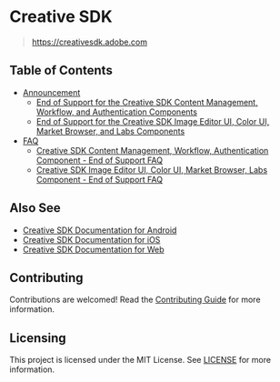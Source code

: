 # Creative SDK

> https://creativesdk.adobe.com

## Table of Contents

- [Announcement](./announcement)
  - [End of Support for the Creative SDK Content Management, Workflow, and Authentication Components](./announcement/creative-sdk-components-end-of-life.md)
  - [End of Support for the Creative SDK Image Editor UI, Color UI, Market Browser, and Labs Components](./announcement/creative-sdk-image-editor-ui-end-of-life.md)
- [FAQ](./faq)
  - [Creative SDK Content Management, Workflow, Authentication Component - End of Support FAQ](./faq/creative-sdk-components-end-of-life.md)
  - [Creative SDK Image Editor UI, Color UI, Market Browser, Labs Component - End of Support FAQ](./faq/creative-sdk-image-editor-ui-end-of-life.md)

## Also See

- [Creative SDK Documentation for Android](https://github.com/CreativeSDK/android-getting-started-samples/tree/master/documentation)
- [Creative SDK Documentation for iOS](https://github.com/CreativeSDK/ios-getting-started-samples/tree/master/Documentation)
- [Creative SDK Documentation for Web](https://github.com/CreativeSDK/web-getting-started-samples/tree/master/documentation)

## Contributing

Contributions are welcomed! Read the [Contributing Guide](.github/CONTRIBUTING.md) for more information.

## Licensing

This project is licensed under the MIT License. See [LICENSE](LICENSE) for more information.
